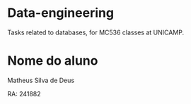 # Data-engineering
Tasks related to databases, for MC536 classes at UNICAMP.

# Nome do aluno
Matheus Silva de Deus

RA: 241882
